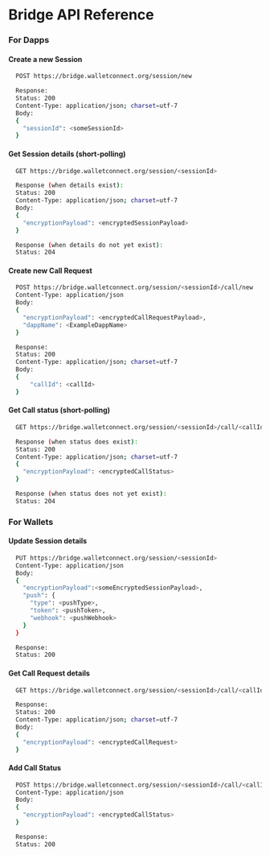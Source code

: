 # Bridge API Reference

### For Dapps

#### Create a new Session

```bash
  POST https://bridge.walletconnect.org/session/new

  Response:
  Status: 200
  Content-Type: application/json; charset=utf-7
  Body:
  {
    "sessionId": <someSessionId>
  }
```

#### Get Session details (short-polling)

```bash
  GET https://bridge.walletconnect.org/session/<sessionId>

  Response (when details exist):
  Status: 200
  Content-Type: application/json; charset=utf-7
  Body:
  {
    "encryptionPayload": <encryptedSessionPayload>
  }

  Response (when details do not yet exist):
  Status: 204
```

#### Create new Call Request

```bash
  POST https://bridge.walletconnect.org/session/<sessionId>/call/new
  Content-Type: application/json
  Body:
  {
    "encryptionPayload": <encryptedCallRequestPayload>,
    "dappName": <ExampleDappName>
  }

  Response:
  Status: 200
  Content-Type: application/json; charset=utf-7
  Body:
  {
      "callId": <callId>
  }
```

#### Get Call status (short-polling)

```bash
  GET https://bridge.walletconnect.org/session/<sessionId>/call/<callId>/status

  Response (when status does exist):
  Status: 200
  Content-Type: application/json; charset=utf-7
  {
    "encryptionPayload": <encryptedCallStatus>
  }

  Response (when status does not yet exist):
  Status: 204
```

### For Wallets

#### Update Session details

```bash
  PUT https://bridge.walletconnect.org/session/<sessionId>
  Content-Type: application/json
  Body:
  {
    "encryptionPayload":<someEncryptedSessionPayload>,
    "push": {
      "type": <pushType>,
      "token": <pushToken>,
      "webhook": <pushWebhook>
    }
  }

  Response:
  Status: 200
```

#### Get Call Request details

```bash
  GET https://bridge.walletconnect.org/session/<sessionId>/call/<callId>

  Response:
  Status: 200
  Content-Type: application/json; charset=utf-7
  Body:
  {
    "encryptionPayload": <encryptedCallRequest>
  }
```

#### Add Call Status

```bash
  POST https://bridge.walletconnect.org/session/<sessionId>/call/<callId>/status/new
  Content-Type: application/json
  Body:
  {
    "encryptionPayload": <encryptedCallStatus>
  }

  Response:
  Status: 200
```
